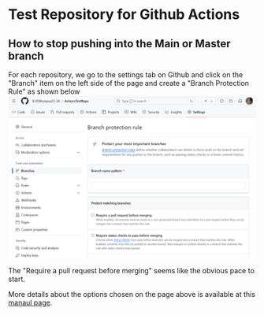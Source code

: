 # Test Repository for Github Actions

## How to stop pushing into the Main or Master branch

For each repository, we go to the settings tab on Github and click on the "Branch" item on the left side of the page and create a "Branch Protection Rule" as shown below ![photo of Github as described](./assets/Branch-protection-rule.png)

The "Require a pull request before merging" seems like the obvious pace to start.

More details about the options chosen on the page above is available at this [manaul page](https://docs.github.com/en/repositories/configuring-branches-and-merges-in-your-repository/managing-protected-branches/about-protected-branches).

